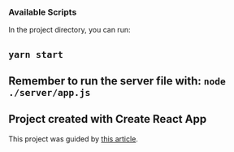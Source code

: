 ### Available Scripts

In the project directory, you can run:

## `yarn start`

## Remember to run the server file with: `node ./server/app.js`

## Project created with Create React App

This project was guided by [this article](https://medium.com/free-code-camp/how-to-build-a-chat-application-using-react-redux-redux-saga-and-web-sockets-47423e4bc21a).
